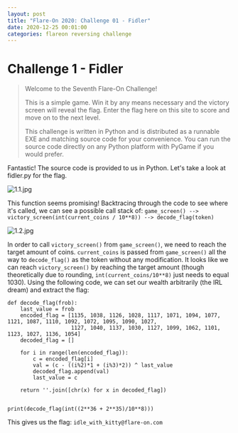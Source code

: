 ```yaml
---
layout: post
title: "Flare-On 2020: Challenge 01 - Fidler"
date: 2020-12-25 00:01:00
categories: flareon reversing challenge
---
```

# Challenge 1 - Fidler
> Welcome to the Seventh Flare-On Challenge!
>
> This is a simple game. Win it by any means necessary and the victory screen will reveal the flag. Enter the flag here on this site to score and move on to the next level.
>
> This challenge is written in Python and is distributed as a runnable EXE and matching source code for your convenience. You can run the source code directly on any Python platform with PyGame if you would prefer.

Fantastic! The source code is provided to us in Python. Let's take a look at fidler.py for the flag.

![1.1.jpg](https://imgur.com/1ZxAvI6.jpg)

This function seems promising! Backtracing through the code to see where it's called, we can see a possible call stack of: `game_screen() --> victory_screen(int(current_coins / 10**8)) --> decode_flag(token)`

![1.2.jpg](https://imgur.com/K8B1GSM.jpg)

In order to call `victory_screen()` from `game_screen()`, we need to reach the target amount of coins. `current_coins` is passed from `game_screen()` all the way to `decode_flag()` as the token without any modification. It looks like we can reach `victory_screen()` by reaching the target amount (though theoretically due to rounding, `int(current_coins/10**8)` just needs to equal 1030). Using the following code, we can set our wealth arbitrarily (the IRL dream) and extract the flag:

```
def decode_flag(frob):
    last_value = frob
    encoded_flag = [1135, 1038, 1126, 1028, 1117, 1071, 1094, 1077, 1121, 1087, 1110, 1092, 1072, 1095, 1090, 1027,
                    1127, 1040, 1137, 1030, 1127, 1099, 1062, 1101, 1123, 1027, 1136, 1054]
    decoded_flag = []
    
    for i in range(len(encoded_flag)):
        c = encoded_flag[i]
        val = (c - ((i%2)*1 + (i%3)*2)) ^ last_value
        decoded_flag.append(val)
        last_value = c
    
    return ''.join([chr(x) for x in decoded_flag])


print(decode_flag(int((2**36 + 2**35)/10**8)))
```

This gives us the flag: `idle_with_kitty@flare-on.com`
